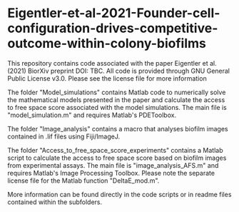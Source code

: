# Eigentler-et-al-2021-Founder-cell-configuration-drives-competitive-outcome-within-colony-biofilms 
This repository contains code associated with the paper Eigentler et al. (2021) BiorXiv preprint DOI: TBC.
All code is provided through GNU General Public License v3.0. Please see the license file for more information

The folder "Model_simulations" contains Matlab code to numerically solve the mathematical models presented in the paper and calculate the access to free space score associated with the model simulations. The main file is "model_simulation.m" and requires Matlab's PDEToolbox.

The folder "Image_analysis" contains a macro that analyses biofilm images contained in .lif files using Fiji/ImageJ.

The folder "Access_to_free_space_score_experiments" contains a Matlab script to calculate the access to free space score based on biofilm images from experimental assays. The main file is "image_analysis_AFS.m" and requires Matlab's Image Processing Toolbox. Please note the separate license file for the Matlab function "DeltaE_mod.m".

More information can be found directly in the code scripts or in readme files contained within the subfolders.


